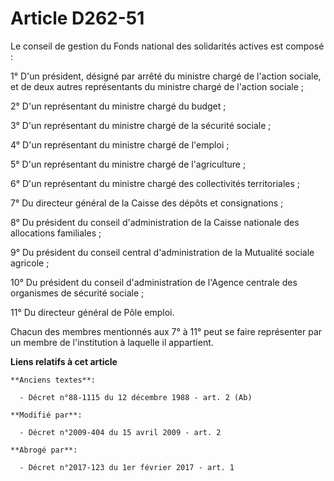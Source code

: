 # Article D262-51

Le conseil de gestion du Fonds national des solidarités actives est composé : 

1° D'un président, désigné par arrêté du ministre chargé de l'action sociale, et de deux autres représentants du ministre
chargé de l'action sociale ; 

2° D'un représentant du ministre chargé du budget ; 

3° D'un représentant du ministre chargé de la sécurité sociale ; 

4° D'un représentant du ministre chargé de l'emploi ; 

5° D'un représentant du ministre chargé de l'agriculture ; 

6° D'un représentant du ministre chargé des collectivités territoriales ; 

7° Du directeur général de la Caisse des dépôts et consignations ; 

8° Du président du conseil d'administration de la Caisse nationale des allocations familiales ; 

9° Du président du conseil central d'administration de la Mutualité sociale agricole ; 

10° Du président du conseil d'administration de l'Agence centrale des organismes de sécurité sociale ; 

11° Du directeur général de Pôle emploi. 

Chacun des membres mentionnés aux 7° à 11° peut se faire représenter par un membre de l'institution à laquelle il appartient.

**Liens relatifs à cet article**

	**Anciens textes**:

	  - Décret n°88-1115 du 12 décembre 1988 - art. 2 (Ab)

	**Modifié par**:

	  - Décret n°2009-404 du 15 avril 2009 - art. 2

	**Abrogé par**:

	  - Décret n°2017-123 du 1er février 2017 - art. 1
